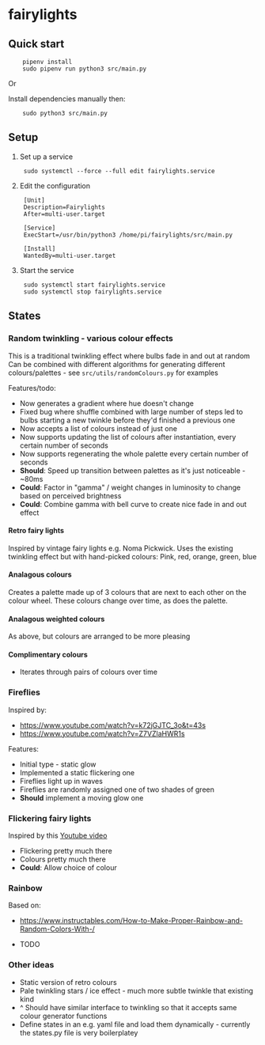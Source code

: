 # fairylights

## Quick start

        pipenv install
        sudo pipenv run python3 src/main.py

Or

Install dependencies manually then:

        sudo python3 src/main.py

## Setup

1. Set up a service

        sudo systemctl --force --full edit fairylights.service

2. Edit the configuration

        [Unit]
        Description=Fairylights
        After=multi-user.target

        [Service]
        ExecStart=/usr/bin/python3 /home/pi/fairylights/src/main.py

        [Install]
        WantedBy=multi-user.target

3. Start the service

        sudo systemctl start fairylights.service
        sudo systemctl stop fairylights.service

## States

### Random twinkling - various colour effects

This is a traditional twinkling effect where bulbs fade in and out at random
Can be combined with different algorithms for generating different colours/palettes - see `src/utils/randomColours.py` for examples

Features/todo:

- Now generates a gradient where hue doesn't change
- Fixed bug where shuffle combined with large number of steps led to bulbs starting a new twinkle before they'd finished a previous one
- Now accepts a list of colours instead of just one
- Now supports updating the list of colours after instantiation, every certain number of seconds
- Now supports regenerating the whole palette every certain number of seconds
- **Should**: Speed up transition between palettes as it's just noticeable - ~80ms
- **Could**: Factor in "gamma" / weight changes in luminosity to change based on perceived brightness
- **Could**: Combine gamma with bell curve to create nice fade in and out effect

#### Retro fairy lights

Inspired by vintage fairy lights e.g. Noma Pickwick. Uses the existing twinkling effect but with hand-picked colours: Pink, red, orange, green, blue

#### Analagous colours

Creates a palette made up of 3 colours that are next to each other on the colour wheel. These colours change over time, as does the palette.

#### Analagous weighted colours

As above, but colours are arranged to be more pleasing

#### Complimentary colours

- Iterates through pairs of colours over time

### Fireflies

Inspired by:
- https://www.youtube.com/watch?v=k72jGJTC_3o&t=43s
- https://www.youtube.com/watch?v=Z7VZlaHWR1s

Features:

- Initial type - static glow
- Implemented a static flickering one
- Fireflies light up in waves
- Fireflies are randomly assigned one of two shades of green
- **Should** implement a moving glow one


### Flickering fairy lights

Inspired by this [Youtube video](https://www.youtube.com/watch?v=zeOw5MZWq24)

- Flickering pretty much there
- Colours pretty much there
- **Could**: Allow choice of colour


### Rainbow

Based on:
- https://www.instructables.com/How-to-Make-Proper-Rainbow-and-Random-Colors-With-/

- TODO

### Other ideas

- Static version of retro colours
- Pale twinkling stars / ice effect - much more subtle twinkle that existing kind
- ^ Should have similar interface to twinkling so that it accepts same colour generator functions
- Define states in an e.g. yaml file and load them dynamically - currently the states.py file is very boilerplatey
